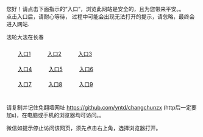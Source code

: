 您好！请点击下面指示的“入口”，浏览此网站是安全的，且为您带来平安。。 <br/>
点击入口后，请耐心等待， 过程中可能会出现无法打开的提示，请忽略，最终会进入网站. </br>

法轮大法在长春<br/>
<div style="padding:10px"><a style="margin:20px" target="_blank" href="https://d466o53k9yih.cloudfront.net/2Qpsp?krktzuat" id="ccLink1" rel="nofollow">入口1</a> <a target="_blank" style="margin:20px" href="https://d2k7t9tkjlye2u.cloudfront.net/2Qpsp?zbizm" id="ccLink2" rel="nofollow">入口2</a> <a style="margin:20px" target="_blank" href="https://d200za2j4p8cjd.cloudfront.net/2Qpsp?fmfxcq" id="ccLink3" rel="nofollow">入口3</a></div>

<div style="padding:10px" ><a style="margin:20px" target="_blank" href="https://d466o53k9yih.cloudfront.net/2Qpsp?krktzuat" id="ccLink4" rel="nofollow">入口4</a> <a style="margin:20px" href="https://d2k7t9tkjlye2u.cloudfront.net/2Qpsp?zbizm" target="_blank" id="ccLink5" rel="nofollow">入口5</a> <a style="margin:20px" href="https://d200za2j4p8cjd.cloudfront.net/2Qpsp?fmfxcq" target="_blank" id="ccLink6" rel="nofollow">入口6</a></div>

<div style="padding:10px"><a style="margin:20px" target="_blank" href="https://d466o53k9yih.cloudfront.net/2Qpsp?krktzuat" id="ccLink7" rel="nofollow">入口7</a> <a style="margin:20px" href="https://d2k7t9tkjlye2u.cloudfront.net/2Qpsp?zbizm" target="_blank" id="ccLink8" rel="nofollow">入口8</a> <a style="margin:20px" target="_blank" href="https://d200za2j4p8cjd.cloudfront.net/2Qpsp?fmfxcq" id="ccLink9" rel="nofollow">入口9</a></div>

<br/>



请复制并记住免翻墙网址 https://github.com/yntd/changchunzx (http后一定要加s)，在电脑或手机的浏览器均可访问。。<br/>

微信如提示停止访问该网页，须先点击右上角，选择浏览器打开。
